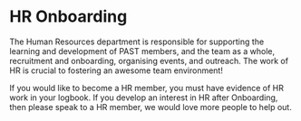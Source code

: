# HR Onboarding

The Human Resources department is responsible for supporting the learning and development of PAST members, and the team as a whole, recruitment and onboarding, organising events, and outreach. The work of HR is crucial to fostering an awesome team
environment!

If you would like to become a HR member, you must have evidence of HR work in your logbook. If you develop an interest in HR after Onboarding, then please speak to a HR member, we would love more people to help out. 

